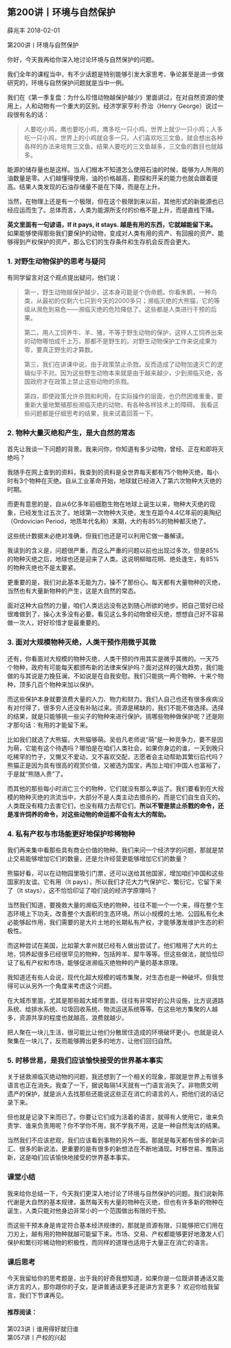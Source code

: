 

## 第200讲丨环境与自然保护


薛兆丰
2018-02-01

第200讲丨环境与自然保护


你好，今天我再给你深入地讨论环境与自然保护的问题。

我们全年的课程当中，有不少话题是特别能够引发大家思考、争论甚至是进一步做研究的，环境与自然保护问题就是当中一例。

我们在《第一季复盘：为什么珍惜动物越保护越少》里面讲过，在对自然资源的使用上，人和动物有一个重大的区别。经济学家亨利·乔治（Henry George）说过一段很有名的话：

> 人要吃小鸡，鹰也要吃小鸡，鹰多吃一只小鸡，世界上就少一只小鸡；人多吃一只小鸡，世界上的小鸡就会多一只。人们喜欢吃三文鱼，就会想出各种各样的办法来培育三文鱼。结果人要吃的三文鱼越多，三文鱼的数目也就越多。

能源的储存量也是这样。当人们根本不知道怎么使用石油的时候，能够为人所用的油数量是零。人们越懂得使用，油的价格越高，勘探和开采的能力也就会跟着提高。结果人类发现的石油存储量不是在下降，而是在上升。

当然，在物理上还是有一个极限，但在这个极限到来以前，其他形式的新能源也已经应运而生了。总体而言，人类为能源所支付的价格不是上升，而是直线下降。

**英文里面有一句谚语，If it pays, it stays. 越是有用的东西，它就越能留下来。** 如果能够使得那些我们要保护的动物，变成对人类有用的资产、有回报的资产、能够得到产权保护的资产，那么它们的生存条件和生存机会反而会更大。

### 1. 对野生动物保护的思考与疑问

有同学留言对这个观点提出疑问，他们说：

> 第一，野生动物越保护越少，这本身可能是个伪命题。你看朱鹮，一种鸟类，从最初的仅剩六七只到今天的2000多只；濒临灭绝的大熊猫，它的等级从濒危到易危——濒临灭绝的危险降低了。这些都是人类进行干预的后果。
>
> 第二，用人工饲养牛、羊、猪，不等于野生动物的保护，这样人工饲养出来的动物哪怕成千上万，那都不是野生的。对野生动物保护工作来说成果为零，要真正野生的才算数。
>
> 第三，我们在讲课中说，由于政策禁止杀戮，反而造成了动物加速灭亡的逻辑似乎不对。因为这些野生动物本来就是由于越来越少，少到濒临灭绝，各国政府才在政策上禁止这些动物的杀戮。
>
> 第四，即使政策允许杀戮和利用，在实际操作的层面，也仍然困难重重，要重新大量地繁殖那些濒临灭绝的动物，有各种各样技术上的障碍。
我看这些问题都是仔细思考的结果，我来试着回答一下。

### 2. 物种大量灭绝和产生，是大自然的常态

首先让我谈一下问题的背景。我来问你，你知道有多少动物，曾经、正在和即将灭绝吗？

我随手在网上查到的资料，我查到的资料是全世界每天都有75个物种灭绝，每小时有3个物种在灭绝。自从工业革命开始，地球就已经进入了第六次物种大灭绝的时期。

而更有意思的是，自从6亿多年前细胞生物在地球上诞生以来，物种大灭绝的现象，已经发生过五次了。地球第一次物种大灭绝，发生在距今4.4亿年前的奥陶纪（Ordovician Period，地质年代名称）末期，大约有85%的物种都灭绝了。

这些统计数据未必绝对准确，但我们也还是可以利用它做一番解读。

我读到的含义是，问题很严重，而这么严重的问题以前也出现过多次，但是85%的物种灭绝之后，地球也还是迎来了人类。这说明柳暗花明、绝处逢生，有85%的物种灭绝也不是太要紧。

更重要的是，我们对此基本无能为力，操不了那份心。每天都有大量物种的灭绝，当然也有大量新物种的产生，这是大自然的常态。

面对这种大自然的力量，咱们人类远远没有达到随心所欲的地步。把自己管好已经很难做到了，操心太多没有必要。看见这么多的动物曾经灭绝，想想自己好不容易做一次人，好好珍惜才是最重要的。

### 3. 面对大规模物种灭绝，人类干预作用微乎其微

还有，你看面对大规模的物种灭绝，人类干预的作用其实是微乎其微的。一天75个物种，政府有可能每天都颁布新的法律来保护吗？面对这样的强大趋势，我们能做的与其说是力挽狂澜，不如说是在自我安慰。我们只能挑一两个物种、十来个物种，顶多几百个物种来加以保护。

而这些保护本身就要浪费大量的人力、物力和财力。我们人自己也还有很多疾病没有对付得了，很多穷人还没有补贴过来。资源是稀缺的，我们不能不做选择。选择的结果，就是只能够挑一些尖子的物种来进行保护。挑哪些物种做保护呢？还是刚才那句话：有用的才能留下来。

比如我们就选了大熊猫，大熊猫够萌。吴伯凡老师说“萌”是一种竞争力，要不是因为萌，它能有这个待遇吗？哪怕是在咱们人类社会，如果你身边的谁，一天到晚只吃稀罕的竹子，又懒又不爱动，又不喜欢交配，志愿者会主动帮助其繁衍后代吗？熊猫正是因为具有很高的观赏价值，又被选为国宝，再加上咱们中国人也富裕了，于是就“熊随人贵”了。

而其他的那些每小时消亡三个的物种，它们就没有那么幸运了。我们要看到在大规模的物种灭绝的洪流当中，大部分不是人类主动去猎杀的，而是它们自生自灭的。人类既没有精力去害它们，也没有精力去帮它们。**所以不管是禁止杀戮的命令，还是准许饲养的命令，对这些动物的命运都不会有太大的帮助。**

### 4. 私有产权与市场能更好地保护珍稀物种

我们再来集中看那些具有商业价值的物种。我们来问一个经济学的问题，那就是禁止交易能够增加它们的数量，还是允许经营更能够增加它们的数量？

熊猫好看，可以在动物园里吸引门票，还可以送给其他国家，增加咱们中国和这些国家的友谊。它有用（It pays），所以我们才花大力气保护它、繁衍它，它留下来了（It stays），这不恰恰印证了咱们说的经济学原理吗？

当然我们知道，要挽救大量的濒临灭绝的物种，往往不能一个一个来，得在整个生态环境上下功夫，改善整个大面积的生态环境。所以小规模的土地、公园私有化未必能够起作用，我们需要的是大片土地的长期私有产权，才能够激发维护生态的积极性。

而这种尝试在美国，比如蒙大拿州就已经有人做出尝试了。他们租用了大片的土地，饲养起很多已经很罕见的物种，包括羚羊、犀牛等等。但这些做法，就恰恰印证了私有产权和市场，能够促进濒临灭绝物种的产量的基本原理。

我知道还有些人会说，现代化超大规模的城市集聚，对生态也是一种破坏。但我觉得可以从另外一个角度来考虑这个问题。

在大城市里面，尤其是那些超大城市里面，往往有非常好的公共设施，比方说道路系统、给排水系统、垃圾回收系统、物流运送系统等等。在这些地方集聚的人越多，资源共享的程度也就越高，浪费就越少。

把人聚在一块儿生活，很可能比让他们分散居住造成的环境破坏更小。也就是说人聚集在一块儿了，反而能够腾出更多的地方，让他们回归自然。

### 5. 时移世易，是我们应该愉快接受的世界基本事实

关于拯救濒临灭绝动物的问题，我还想到了一个相关的现象，那就是世界上有很多语言也正在消失。我查了一下，据说每隔14天就有一门语言消失了。非物质文明遗产的保护，就是派人去找那些还能说这些正在消亡的语言的人，把他们说的话记录下来。

但也就是记录下来而已了。你要让它们成为活着的语言，就得有人使用它，谁来负责学、谁来负责用呢？你不学你不用，我不学我不用，这是一种自然淘汰的结果。

当然我们不应该悲观，我们应该看到事物的另外一面。那就是每天都有很多的新词汇、很多的新说法，更重要的是有很多的新想法在不断地涌现。时移世易、推陈出新，这是咱们应该愉快地接受的世界基本事实。

### 课堂小结

我来给你总结一下，今天我们更深入地讨论了环境与自然保护的问题。我们说新陈代谢是大自然的基本规律，虽然每天有大量的物种在灭绝，但也有许多新的物种在诞生，人类只能对他身边非常小的一个范围做出有限的干预。

而这些干预本身是肯定符合基本经济规律的，那就是资源有限，只能够把它们用在刀刃上，越有用的物种就越可能留下来。市场、交易、产权都能够更好地激发人们保护和繁衍珍稀动物的积极性，而同样的道理也适用于大量正在消亡的语言。

### 课后思考

今天我留给你的思考题是，出于我的好奇我想知道，如果你是一位既讲普通话又能讲方言的人，那你跟你的子女，是讲普通话更多还是讲方言更多？
欢迎你给我留言，我们下节课再见。

#### 推荐阅读：

第023讲丨谁用得好就归谁  
第057讲丨产权的兴起  

